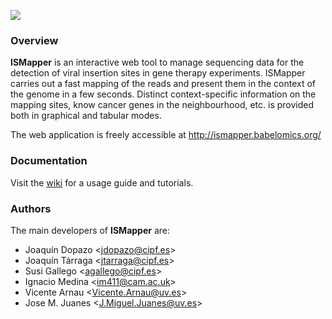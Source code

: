![](https://raw.githubusercontent.com/wiki/biowt/ismapper/img/logo.png)

### Overview

**ISMapper** is an interactive web tool to manage sequencing data for the
detection of viral insertion sites in gene therapy experiments. ISMapper carries out a
fast mapping of the reads and present them in the context of the genome in a
few seconds. Distinct context-specific information on the mapping sites, know
cancer genes in the neighbourhood, etc. is provided both in graphical and tabular
modes.

The web application is freely accessible at http://ismapper.babelomics.org/


### Documentation

Visit the [wiki](https://github.com/biowt/ismapper/wiki) for a usage guide and tutorials.


### Authors

The main developers of **ISMapper** are:

- Joaquín Dopazo &lt;jdopazo@cipf.es&gt;
- Joaquín Tárraga &lt;jtarraga@cipf.es&gt;
- Susi Gallego &lt;agallego@cipf.es&gt;
- Ignacio Medina &lt;im411@cam.ac.uk&gt;
- Vicente Arnau &lt;Vicente.Arnau@uv.es&gt;
- Jose M. Juanes &lt;J.Miguel.Juanes@uv.es&gt;
